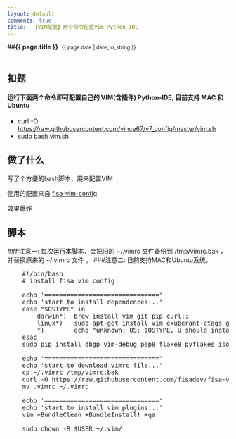 ```yaml
---
layout: default
comments: true
title:  【VIM配置】两个命令配置Vim Python IDE
---
```


##<strong>{{ page.title }}</strong>&nbsp;&nbsp;<small>{{ page.date | date_to_string }}</small><br><br>

## 扣题

#### 运行下面两个命令即可配置自己的 VIM(含插件) Python-IDE, 目前支持 MAC 和 Ubuntu

- curl -O https://raw.githubusercontent.com/vince67/v7_config/master/vim.sh
- sudo bash vim.sh

## 做了什么

写了个方便的bash脚本，用来配置VIM

使用的配置来自 [fisa-vim-config](https://github.com/fisadev/fisa-vim-config)

效果爆炸


## 脚本

###注意一:  每次运行本脚本，会把旧的 ~/.vimrc 文件备份到 /tmp/vimrc.bak ，并替换原来的 ~/.vimrc 文件 。
###注意二: 目前支持MAC和Ubuntu系统。


<pre>
    #!/bin/bash
    # install fisa vim config

    echo '==============================='
    echo 'start to install dependences...'
    case "$OSTYPE" in
        darwin*)  brew install vim git pip curl;;
        linux*)   sudo apt-get install vim exuberant-ctags git pip curl;;
        *)        echo "unknown: OS: $OSTYPE, U should install dependences by yourself" ;;
    esac
    sudo pip install dbgp vim-debug pep8 flake8 pyflakes isort

    echo '==============================='
    echo 'start to download vimrc file...'
    cp ~/.vimrc /tmp/vimrc.bak
    curl -O https://raw.githubusercontent.com/fisadev/fisa-vim-config/master/.vimrc
    mv .vimrc ~/.vimrc

    echo '==============================='
    echo 'start to install vim plugins...'
    vim +BundleClean +BundleInstall! +qa

    sudo chown -R $USER ~/.vim/  
</pre>
